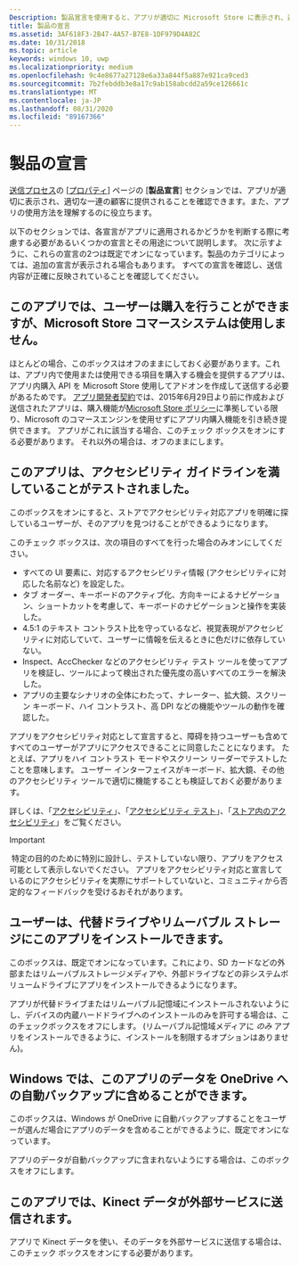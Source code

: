 ```yaml
---
Description: 製品宣言を使用すると、アプリが適切に Microsoft Store に表示され、適切な顧客のセットに提供されるようになります。
title: 製品の宣言
ms.assetid: 3AF618F3-2B47-4A57-B7E8-1DF979D4A82C
ms.date: 10/31/2018
ms.topic: article
keywords: windows 10, uwp
ms.localizationpriority: medium
ms.openlocfilehash: 9c4e8677a27128e6a33a844f5a887e921ca9ced3
ms.sourcegitcommit: 7b2febddb3e8a17c9ab158abcdd2a59ce126661c
ms.translationtype: MT
ms.contentlocale: ja-JP
ms.lasthandoff: 08/31/2020
ms.locfileid: "89167366"
---
```

# <a name="product-declarations"></a>製品の宣言

[送信プロセス](app-submissions.md)の [[プロパティ](enter-app-properties.md)] ページの [**製品宣言**] セクションでは、アプリが適切に表示され、適切な一連の顧客に提供されることを確認できます。また、アプリの使用方法を理解するのに役立ちます。

以下のセクションでは、各宣言がアプリに適用されるかどうかを判断する際に考慮する必要があるいくつかの宣言とその用途について説明します。 次に示すように、これらの宣言の2つは既定でオンになっています。製品のカテゴリによっては、追加の宣言が表示される場合もあります。 すべての宣言を確認し、送信内容が正確に反映されていることを確認してください。

## <a name="this-app-allows-users-to-make-purchases-but-does-not-use-the-microsoft-store-commerce-system"></a>このアプリでは、ユーザーは購入を行うことができますが、Microsoft Store コマースシステムは使用しません。

ほとんどの場合、このボックスはオフのままにしておく必要があります。これは、アプリ内で使用または使用できる項目を購入する機会を提供するアプリは、アプリ内購入 API を Microsoft Store 使用してアドオンを作成して送信する必要があるためです。 [アプリ開発者契約](/legal/windows/agreements/app-developer-agreement)では、2015年6月29日より前に作成および送信されたアプリは、購入機能が[Microsoft Store ポリシー](store-policies.md#108-financial-transactions)に準拠している限り、Microsoft のコマースエンジンを使用せずにアプリ内購入機能を引き続き提供できます。 アプリがこれに該当する場合、このチェック ボックスをオンにする必要があります。 それ以外の場合は、オフのままにします。

## <a name="this-app-has-been-tested-to-meet-accessibility-guidelines"></a>このアプリは、アクセシビリティ ガイドラインを満していることがテストされました。

このボックスをオンにすると、ストアでアクセシビリティ対応アプリを明確に探しているユーザーが、そのアプリを見つけることができるようになります。

このチェック ボックスは、次の項目のすべてを行った場合のみオンにしてください。

-   すべての UI 要素に、対応するアクセシビリティ情報 (アクセシビリティに対応した名前など) を設定した。
-   タブ オーダー、キーボードのアクティブ化、方向キーによるナビゲーション、ショートカットを考慮して、キーボードのナビゲーションと操作を実装した。
-   4.5:1 のテキスト コントラスト比を守っているなど、視覚表現がアクセシビリティに対応していて、ユーザーに情報を伝えるときに色だけに依存していない。
-   Inspect、AccChecker などのアクセシビリティ テスト ツールを使ってアプリを検証し、ツールによって検出された優先度の高いすべてのエラーを解決した。
-   アプリの主要なシナリオの全体にわたって、ナレーター、拡大鏡、スクリーン キーボード、ハイ コントラスト、高 DPI などの機能やツールの動作を確認した。

アプリをアクセシビリティ対応として宣言すると、障碍を持つユーザーも含めてすべてのユーザーがアプリにアクセスできることに同意したことになります。 たとえば、アプリをハイ コントラスト モードやスクリーン リーダーでテストしたことを意味します。 ユーザー インターフェイスがキーボード、拡大鏡、その他のアクセシビリティ ツールで適切に機能することも検証しておく必要があります。

詳しくは、「[アクセシビリティ](../design/accessibility/accessibility.md)」、「[アクセシビリティ テスト](../design/accessibility/accessibility-testing.md)」、「[ストア内のアクセシビリティ](../design/accessibility/accessibility-in-the-store.md)」をご覧ください。

> [!IMPORTANT]
> 特定の目的のために特別に設計し、テストしていない限り、アプリをアクセス可能として表示しないでください。 アプリをアクセシビリティ対応と宣言しているのにアクセシビリティを実際にサポートしていないと、コミュニティから否定的なフィードバックを受けるおそれがあります。

## <a name="customers-can-install-this-app-to-alternate-drives-or-removable-storage"></a>ユーザーは、代替ドライブやリムーバブル ストレージにこのアプリをインストールできます。

このボックスは、既定でオンになっています。これにより、SD カードなどの外部またはリムーバブルストレージメディアや、外部ドライブなどの非システムボリュームドライブにアプリをインストールできるようになります。

アプリが代替ドライブまたはリムーバブル記憶域にインストールされないようにし、デバイスの内蔵ハードドライブへのインストールのみを許可する場合は、このチェックボックスをオフにします。 (リムーバブル記憶域メディアに *のみ* アプリをインストールできるように、インストールを制限するオプションはありません)。


## <a name="windows-can-include-this-apps-data-in-automatic-backups-to-onedrive"></a>Windows では、このアプリのデータを OneDrive への自動バックアップに含めることができます。

このボックスは、Windows が OneDrive に自動バックアップすることをユーザーが選んだ場合にアプリのデータを含めることができるように、既定でオンになっています。

アプリのデータが自動バックアップに含まれないようにする場合は、このボックスをオフにします。


## <a name="this-app-sends-kinect-data-to-external-services"></a>このアプリでは、Kinect データが外部サービスに送信されます。 

アプリで Kinect データを使い、そのデータを外部サービスに送信する場合は、このチェック ボックスをオンにする必要があります。



 

 

 